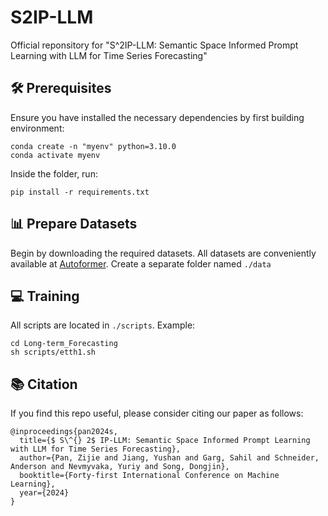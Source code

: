 # S2IP-LLM
Official reponsitory for "S^2IP-LLM: Semantic Space Informed Prompt Learning with LLM for Time Series Forecasting"




## 🛠 Prerequisites

Ensure you have installed the necessary dependencies by first building environment:

```
conda create -n "myenv" python=3.10.0
conda activate myenv
```
Inside the folder, run:
```
pip install -r requirements.txt
```

## 📊 Prepare Datasets

Begin by downloading the required datasets. All datasets are conveniently available at [Autoformer](https://drive.google.com/drive/folders/1ZOYpTUa82_jCcxIdTmyr0LXQfvaM9vIy). Create a separate folder named `./data` 



## 💻 Training

All scripts are located in `./scripts`. Example:

```shell
cd Long-term_Forecasting 
sh scripts/etth1.sh
```





## 📚 Citation
If you find this repo useful, please consider citing our paper as follows:
```
@inproceedings{pan2024s,
  title={$ S\^{} 2$ IP-LLM: Semantic Space Informed Prompt Learning with LLM for Time Series Forecasting},
  author={Pan, Zijie and Jiang, Yushan and Garg, Sahil and Schneider, Anderson and Nevmyvaka, Yuriy and Song, Dongjin},
  booktitle={Forty-first International Conference on Machine Learning},
  year={2024}
}
```
